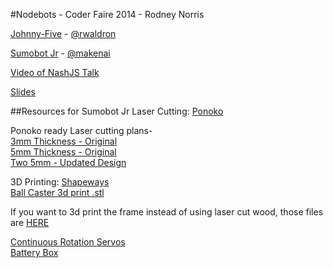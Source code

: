 #Nodebots - Coder Faire 2014 - Rodney Norris

[Johnny-Five](https://github.com/rwaldron/johnny-five) - [@rwaldron](https://twitter.com/rwaldron)

[Sumobot Jr](https://github.com/makenai/sumobot-jr) - [@makenai](http://twitter.com/makenai)

[Video of NashJS Talk](https://www.youtube.com/watch?v=ufl_uWq1m9U)

[Slides](https://github.com/TattdCodeMonkey/nodebots_talk/blob/master/Nodebots.pdf)

##Resources for Sumobot Jr
Laser Cutting: [Ponoko](https://www.ponoko.com/)

Ponoko ready Laser cutting plans-<br>
    [3mm Thickness - Original](https://github.com/makenai/sumobot-jr/blob/master/cutting_plans/sumbotjr-3mm_ponoko.eps)<br>
    [5mm Thickness - Original](https://github.com/makenai/sumobot-jr/blob/master/cutting_plans/sumbotjr-5mm_ponoko.eps)<br>
    [Two 5mm - Updated Design](https://github.com/makenai/sumobot-jr/blob/master/cutting_plans/sumbotjr-5mm_double_ponoko_updated.eps)<br>

3D Printing: [Shapeways](http://www.shapeways.com/)<br>
    [Ball Caster 3d print .stl](https://github.com/makenai/sumobot-jr/blob/master/3d_print/BallCaster.stl)

If you want to 3d print the frame instead of using laser cut wood, those files are [HERE](https://github.com/makenai/sumobot-jr/tree/master/3d_print/sumobot)

[Continuous Rotation Servos](http://www.pololu.com/product/536)<br>
[Battery Box](http://www.pololu.com/product/1153)
